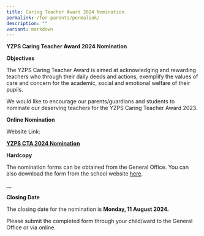 ```yaml
---
title: Caring Teacher Award 2024 Nomination
permalink: /for-parents/permalink/
description: ""
variant: markdown
---
```

**YZPS Caring Teacher Award 2024 Nomination**

**Objectives**

The YZPS Caring Teacher Award is aimed at acknowledging and rewarding teachers who through their daily deeds and actions, exemplify the values of care and concern for the academic, social and emotional welfare of their pupils.

We would like to encourage our parents/guardians and students to nominate our deserving teachers for the YZPS Caring Teacher Award 2023.

**Online Nomination**

Website Link:

[**YZPS CTA 2024 Nomination**](https://form.gov.sg/668c027672c7c5d1f600c346)


**Hardcopy**

The nomination forms can be obtained from the General Office. You can also download the form from the school website [here](/files/YZPS_CTA_Nomination_Form_2024.pdf).

__

**Closing Date**

The closing date for the nomination is **Monday, 11 August 2024.**

Please submit the completed form through your child/ward to the General Office or via online.